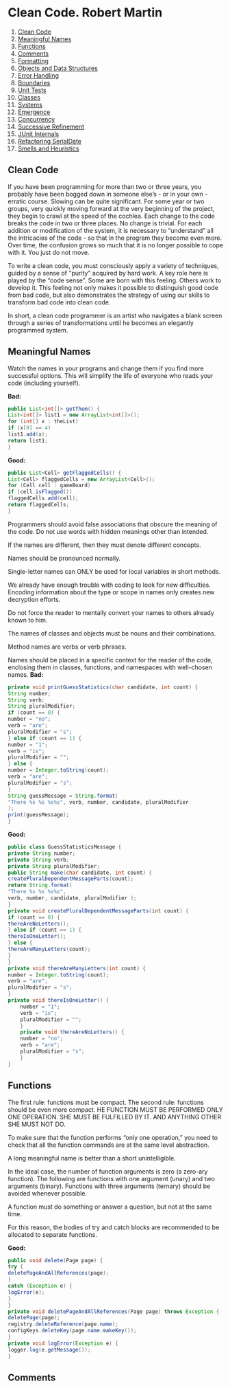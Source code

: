 Clean Code. Robert Martin
===========================

 1. [Clean Code](#clean-code)
 2. [Meaningful Names](#meaningful-names)
 3. [Functions](#Functions)
 4. [Comments](#Comments)
 5. [Formatting]()
 6. [Objects and Data Structures]()
 7. [Error Handling]()
 8. [Boundaries]()
 9. [Unit Tests]()
 10. [Classes]()
 11. [Systems]()
 12. [Emergence]()
 13. [Concurrency]()
 14. [Successive Refinement]()
 15. [JUnit Internals]()
 16. [Refactoring SerialDate]()
 17. [Smells and Heuristics]()
  
  
  ## Clean Code
  
  If you have been programming for more than two or three years, you probably have been bogged down in someone 
  else’s - or in your own - erratic course. Slowing can be quite significant. For some year or two groups, very quickly
  moving forward at the very beginning of the project, they begin to crawl at the speed of the cochlea. Each change to 
  the code breaks the code in two or three places. No change is trivial. For each addition or modification of the 
  system, it is necessary to “understand” all the intricacies of the code - so that in the program they become even 
  more. Over time, the confusion grows so much that it is no longer possible to cope with it. You just do not move.
  
  To write a clean code, you must consciously apply a variety of techniques, guided by a sense of "purity" acquired by 
  hard work. A key role here is played by the “code sense”. Some are born with this feeling. Others work to develop it. 
  This feeling not only makes it possible to distinguish good code from bad code, but also demonstrates the strategy of 
  using our skills to transform bad code into clean code.
  
  In short, a clean code programmer is an artist who navigates a blank screen through a series of transformations until 
  he becomes an elegantly programmed system.
  
  
  ## **Meaningful Names**
  
  Watch the names in your programs and change them if you find more successful options. This will simplify the life of 
  everyone who reads your code (including yourself).
  
  **Bad:**
  ```java
  public List<int[]> getThem() {
  List<int[]> list1 = new ArrayList<int[]>();
  for (int[] x : theList)
  if (x[0] == 4)
  list1.add(x);
  return list1;
  }
  ```
  
  **Good:**
  ```java
  public List<Cell> getFlaggedCells() {
  List<Cell> flaggedCells = new ArrayList<Cell>();
  for (Cell cell : gameBoard)
  if (cell.isFlagged())
  flaggedCells.add(cell);
  return flaggedCells;
  }
  ```
  
  Programmers should avoid false associations that obscure the meaning of the code. Do not use words with hidden 
  meanings other than intended.
  
  If the names are different, then they must denote different concepts.
  
  Names should be pronounced normally.
  
  Single-letter names can ONLY be used for local variables in short methods.
  
  We already have enough trouble with coding to look for new difficulties. Encoding information about the type or scope 
  in names only creates new decryption efforts.
  
  Do not force the reader to mentally convert your names to others already known to him.
  
  The names of classes and objects must be nouns and their combinations.
  
  Method names are verbs or verb phrases.
  
  Names should be placed in a specific context for the reader of the code, enclosing them in classes, functions, and 
  namespaces with well-chosen names.
  **Bad:**
  ```java
  private void printGuessStatistics(char candidate, int count) {
  String number;
  String verb;
  String pluralModifier;
  if (count == 0) {
  number = "no";
  verb = "are";
  pluralModifier = "s";
  } else if (count == 1) {
  number = "1";
  verb = "is";
  pluralModifier = "";
  } else {
  number = Integer.toString(count);
  verb = "are";
  pluralModifier = "s";
  }
  String guessMessage = String.format(
  "There %s %s %s%s", verb, number, candidate, pluralModifier
  );
  print(guessMessage);
  }
  ```
  
  **Good:**
  ```java
  public class GuessStatisticsMessage {
  private String number;
  private String verb;
  private String pluralModifier;
  public String make(char candidate, int count) {
  createPluralDependentMessageParts(count);
  return String.format(
  "There %s %s %s%s",
  verb, number, candidate, pluralModifier );
  }
  private void createPluralDependentMessageParts(int count) {
  if (count == 0) {
  thereAreNoLetters();
  } else if (count == 1) {
  thereIsOneLetter();
  } else {
  thereAreManyLetters(count);
  }
  }
  private void thereAreManyLetters(int count) {
  number = Integer.toString(count);
  verb = "are";
  pluralModifier = "s";
  }
  private void thereIsOneLetter() {
      number = "1";
      verb = "is";
      pluralModifier = "";
      }
      private void thereAreNoLetters() {
      number = "no";
      verb = "are";
      pluralModifier = "s";
      }
  }
  ```
  
  ## **Functions**
  
  The first rule: functions must be compact. The second rule: functions should be even more compact.
  HE FUNCTION MUST BE PERFORMED ONLY ONE OPERATION. SHE MUST BE FULFILLED BY IT. AND ANYTHING OTHER SHE MUST NOT DO.
  
  To make sure that the function performs “only one operation,” you need to check that all the function commands are at 
  the same level abstraction.
  
  A long meaningful name is better than a short unintelligible.
  
  In the ideal case, the number of function arguments is zero (a zero-ary function). The following are functions with 
  one argument (unary) and two arguments (binary). Functions with three arguments (ternary) should be avoided whenever 
  possible.
  
  A function must do something or answer a question, but not at the same time.
  
  For this reason, the bodies of try and catch blocks are recommended to be allocated to separate functions.
  
  **Good:**
  ```java
  public void delete(Page page) {
  try {
  deletePageAndAllReferences(page);
  }
  catch (Exception e) {
  logError(e);
  }
  }
  private void deletePageAndAllReferences(Page page) throws Exception {
  deletePage(page);
  registry.deleteReference(page.name);
  configKeys.deleteKey(page.name.makeKey());
  }
  private void logError(Exception e) {
  logger.log(e.getMessage());
  }
  ```
  
  ## **Comments**